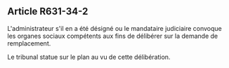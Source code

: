 Article R631-34-2
----
L'administrateur s'il en a été désigné ou le mandataire judiciaire convoque les
organes sociaux compétents aux fins de délibérer sur la demande de remplacement.

Le tribunal statue sur le plan au vu de cette délibération.
